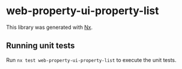# web-property-ui-property-list

This library was generated with [Nx](https://nx.dev).

## Running unit tests

Run `nx test web-property-ui-property-list` to execute the unit tests.
